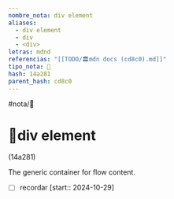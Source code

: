 ```yaml
---
nombre_nota: div element
aliases:
  - div element
  - div
  - <div>
letras: mdnd
referencias: "[[TODO/🏛️mdn docs (cd8c0).md]]"
tipo_nota: 📑
hash: 14a281
parent_hash: cd8c0
---
```


#nota/📑

# 📑div element
<div class="hash">(14a281)</div>


The generic container for flow content.



- [ ] recordar  [start:: 2024-10-29]
